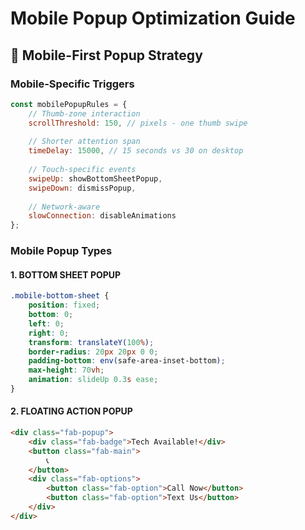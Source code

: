 # Mobile Popup Optimization Guide

## 📱 Mobile-First Popup Strategy

### Mobile-Specific Triggers
```javascript
const mobilePopupRules = {
    // Thumb-zone interaction
    scrollThreshold: 150, // pixels - one thumb swipe
    
    // Shorter attention span
    timeDelay: 15000, // 15 seconds vs 30 on desktop
    
    // Touch-specific events
    swipeUp: showBottomSheetPopup,
    swipeDown: dismissPopup,
    
    // Network-aware
    slowConnection: disableAnimations
};
```

### Mobile Popup Types

#### 1. BOTTOM SHEET POPUP
```css
.mobile-bottom-sheet {
    position: fixed;
    bottom: 0;
    left: 0;
    right: 0;
    transform: translateY(100%);
    border-radius: 20px 20px 0 0;
    padding-bottom: env(safe-area-inset-bottom);
    max-height: 70vh;
    animation: slideUp 0.3s ease;
}
```

#### 2. FLOATING ACTION POPUP
```html
<div class="fab-popup">
    <div class="fab-badge">Tech Available!</div>
    <button class="fab-main">
        📞
    </button>
    <div class="fab-options">
        <button class="fab-option">Call Now</button>
        <button class="fab-option">Text Us</button>
    </div>
</div>
```